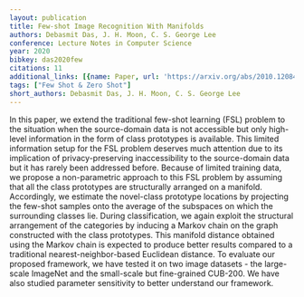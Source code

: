```yaml
---
layout: publication
title: Few-shot Image Recognition With Manifolds
authors: Debasmit Das, J. H. Moon, C. S. George Lee
conference: Lecture Notes in Computer Science
year: 2020
bibkey: das2020few
citations: 11
additional_links: [{name: Paper, url: 'https://arxiv.org/abs/2010.12084'}]
tags: ["Few Shot & Zero Shot"]
short_authors: Debasmit Das, J. H. Moon, C. S. George Lee
---
```

In this paper, we extend the traditional few-shot learning (FSL) problem to
the situation when the source-domain data is not accessible but only high-level
information in the form of class prototypes is available. This limited
information setup for the FSL problem deserves much attention due to its
implication of privacy-preserving inaccessibility to the source-domain data but
it has rarely been addressed before. Because of limited training data, we
propose a non-parametric approach to this FSL problem by assuming that all the
class prototypes are structurally arranged on a manifold. Accordingly, we
estimate the novel-class prototype locations by projecting the few-shot samples
onto the average of the subspaces on which the surrounding classes lie. During
classification, we again exploit the structural arrangement of the categories
by inducing a Markov chain on the graph constructed with the class prototypes.
This manifold distance obtained using the Markov chain is expected to produce
better results compared to a traditional nearest-neighbor-based Euclidean
distance. To evaluate our proposed framework, we have tested it on two image
datasets - the large-scale ImageNet and the small-scale but fine-grained
CUB-200. We have also studied parameter sensitivity to better understand our
framework.